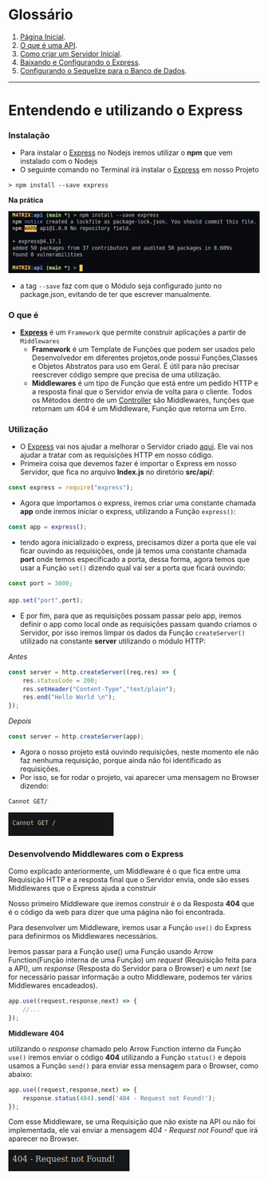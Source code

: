<h1>Glossário</h1>

1. [Página Inicial](https://estudosdofantinho.github.io/API_RESTful_JS/).
2. [O que é uma API](1-O-que-é-uma-api.md).
3. [Como criar um Servidor Inicial](2-Servidor-Inicial.md).
4. [Baixando e Configurando o Express](3-Configurando-Express.md).
5. [Configurando o Sequelize para o Banco de Dados](4-Configurando-Banco-de-Dados.md).

---

# Entendendo e utilizando o Express

### Instalação

* Para instalar o [Express](express) no Nodejs iremos utilizar o **npm** que vem instalado com o Nodejs
* O seguinte comando no Terminal irá instalar o [Express](express) em nosso Projeto

```shell
> npm install --save express
```

**Na prática**

<img src="../images/express/express-install.png">

* a tag `--save` faz com que o Módulo seja configurado junto no package.json, evitando de ter que escrever manualmente.

### O que é

* [**Express**](express) é um `Framework` que permite construir aplicações a partir de `Middlewares`
  * **Framework** é um Template de Funções que podem ser usados pelo Desenvolvedor em diferentes projetos,onde possui Funções,Classes e Objetos Abstratos para uso em Geral. É útil para não precisar reescrever código sempre que precisa de uma utilização.
  * **Middlewares** é um tipo de Função que está entre um pedido HTTP e a resposta final que o Servidor envia de volta para o cliente. Todos os Métodos dentro de um [Controller]() são Middlewares, funções que retornam um 404 é um Middleware, Função que retorna um Erro.

### Utilização

* O [Express](express) vai nos ajudar a melhorar o Servidor criado [aqui](initialization). Ele vai nos ajudar a tratar com as requisições HTTP em nosso código.
* Primeira coisa que devemos fazer é importar o Express em nosso Servidor, que fica no arquivo **Index.js** no diretório **src/api/**:

```javascript
const express = require("express");
```

* Agora que importamos o express, iremos criar uma constante chamada **app** onde iremos iniciar o express, utilizando a Função `express()`:

```javascript
const app = express();
```

* tendo agora inicializado o express, precisamos dizer a porta que ele vai ficar ouvindo as requisições, onde já temos uma constante chamada **port** onde temos especificado a porta, dessa forma, agora temos que usar a Função `set()` dizendo qual vai ser a porta que ficará ouvindo:

```javascript
const port = 3000;

app.set("port",port);

```

* E por fim, para que as requisições possam passar pelo app, iremos definir o app como local onde as requisições passam quando criamos o Servidor, por isso iremos limpar os dados da Função `createServer()` utilizado na constante **server** utilizando o módulo HTTP:

_Antes_

```javascript
const server = http.createServer((req,res) => {
    res.statusCode = 200;
    res.setHeader("Content-Type","text/plain");
    res.end("Hello World \n");
});
```

_Depois_

```javascript
const server = http.createServer(app);
```

* Agora o nosso projeto está ouvindo requisições, neste momento ele não faz nenhuma requisição, porque ainda não foi identificado as requisições.
* Por isso, se for rodar o projeto, vai aparecer uma mensagem no Browser dizendo:

```txt
Cannot GET/
```

<img src="../images/express/cannot-get.png">


### Desenvolvendo Middlewares com o Express

Como explicado anteriormente, um Middleware é o que fica entre uma Requisição HTTP e a resposta final que o Servidor envia, onde são esses Middlewares que o Express ajuda a construir

Nosso primeiro Middleware que iremos construir é o da Resposta **404** que é o código da web para dizer que uma página não foi encontrada.

Para desenvolver um Middleware, iremos usar a Função `use()` do Express para definirmos os Middlewares necessários.

Iremos passar para a Função use() uma Função usando Arrow Function(Função interna de uma Função) um _request_ (Requisição feita para a API), um _response_ (Resposta do Servidor para o Browser) e um _next_ (se for necessário passar informação a outro Middleware, podemos ter vários Middlewares encadeados).

```javascript
app.use((request,response,next) => {
    //...
});
```

**Middleware 404**

utilizando o _response_ chamado pelo Arrow Function interno da Função `use()` iremos enviar o código **404** utilizando a Função `status()` e depois usamos a Função `send()` para enviar essa mensagem para o Browser, como abaixo:

```javascript
app.use((request,response,next) => {
    response.status(404).send('404 - Request not Found!');
});
```
Com esse Middleware, se uma Requisição que não existe na API ou não foi implementada, ele vai enviar a mensagem _404 - Request not Found!_ que irá aparecer no Browser.

<img src="../images/express/404.png">

